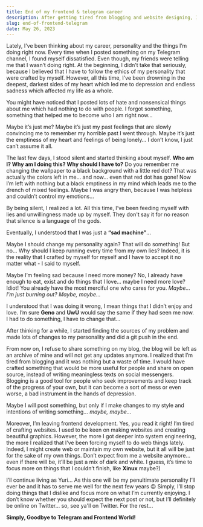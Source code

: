 ```yaml
---
title: End of my frontend & telegram career
description: After getting tired from blogging and website designing, I decided to end my frontend career & blogging on telegram channel.
slug: end-of-frontend-telegram
date: May 26, 2023
---
```


Lately, I’ve been thinking about my career, personality and the things I’m doing right now. Every time when I posted something on my Telegram channel, I found
myself dissatisfied. Even though, my friends were telling me that I wasn’t doing right. At the beginning, I didn’t take that seriously, because I believed that
I have to follow the ethics of my personality that were crafted by myself. However, all this time, I’ve been drowning in the deepest, darkest sides of my heart
which led me to depression and endless sadness which affected my life as a whole.

You might have noticed that I posted lots of hate and nonsensical things about me which had nothing to do with people. I forgot something, something that helped
me to become who I am right now…

Maybe it’s just me? Maybe it’s just my past feelings that are slowly convincing me to remember my horrible past I went through. Maybe it’s just the emptiness of
my heart and feelings of being lonely… I don’t know, I just can’t assume it all.

The last few days, I stood silent and started thinking about myself. **Who am I? Why am I doing this? Why should I have to?** Do you remember me changing the
wallpaper to a black background with a little red dot? That was actually the colors left in me… and now… even that red dot has gone! Now I’m left with nothing
but a black emptiness in my mind which leads me to the drench of mixed feelings. Maybe I was angry then, because I was helpless and couldn’t control my
emotions…

By being silent, I realized a lot. All this time, I’ve been feeding myself with lies and unwillingness made up by myself. They don't say it for no reason that
silence is a language of the gods.

Eventually, I understood that I was just a **“sad machine”**…

Maybe I should change my personality again? That will do something! But no… Why should I keep running every time from my own lies? Indeed, it is the reality
that I crafted by myself for myself and I have to accept it no matter what - I said to myself.

Maybe I’m feeling sad because I need more money? No, I already have enough to eat, exist and do things that I love… maybe I need more love? Idiot! You already
have the most merciful one who cares for you. _Maybe… I’m just burning out? Maybe, maybe…_

I understood that I was doing it wrong, I mean things that I didn’t enjoy and love. I’m sure **Geno** and **UwU** would say the same if they had seen me now. I
had to do something, I have to change that...

After thinking for a while, I started finding the sources of my problem and made lots of changes to my personality and did a git push in the end.

From now on, I refuse to share something on my blog, the blog will be left as an archive of mine and will not get any updates anymore. I realized that I’m tired
from blogging and it was nothing but a waste of time. I would have crafted something that would be more useful for people and share on open source, instead of
writing meaningless texts on social messengers. Blogging is a good tool for people who seek improvements and keep track of the progress of your own, but it can
become a sort of mess or even worse, a bad instrument in the hands of depression.

Maybe I will post something, but only if I make changes to my style and intentions of writing something… _maybe, maybe…_

Moreover, I’m leaving frontend development. Yes, you read it right! I’m tired of crafting websites. I used to be keen on making websites and creating beautiful
graphics. However, the more I got deeper into system engineering, the more I realized that I’ve been forcing myself to do web things lately. Indeed, I might
create web or maintain my own website, but it all will be just for the sake of my own things. Don’t expect from me a website anymore… even if there will be,
it’ll be just a mix of dark and white. I guess, it’s time to focus more on things that I couldn’t finish, like **Xinux** maybe?)

I’ll continue living as Yuri… As this one will be my penultimate personality I’ll ever be and it has to serve me well for the next few years 😉 Simply, I’ll
stop doing things that I dislike and focus more on what I’m currently enjoying. I don’t know whether you should expect the next post or not, but I’ll definitely
be online on Twitter… so, see ya'll on Twitter. For the rest...

**Simply, Goodbye to Telegram and Frontend World!**
